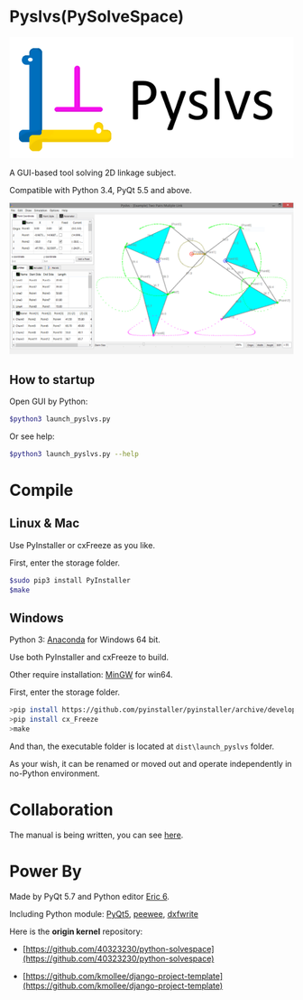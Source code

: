 Pyslvs(PySolveSpace)
===

![](icons/title.png)

A GUI-based tool solving 2D linkage subject.

Compatible with Python 3.4, PyQt 5.5 and above.

![](icons/cover.png)

How to startup
---

Open GUI by Python:

```bash
$python3 launch_pyslvs.py
```

Or see help:

```bash
$python3 launch_pyslvs.py --help
```

Compile
===

Linux & Mac
---

Use PyInstaller or cxFreeze as you like.

First, enter the storage folder.

```bash
$sudo pip3 install PyInstaller
$make
```

Windows
---

Python 3: [Anaconda](https://www.continuum.io/downloads) for Windows 64 bit.

Use both PyInstaller and cxFreeze to build.

Other require installation: [MinGW](https://sourceforge.net/projects/mingw-w64/files/latest/download?source=files) for win64.

First, enter the storage folder.

```bash
>pip install https://github.com/pyinstaller/pyinstaller/archive/develop.zip
>pip install cx_Freeze
>make
```

And than, the executable folder is located at `dist\launch_pyslvs` folder.

As your wish, it can be renamed or moved out and operate independently in no-Python environment.

Collaboration
===

The manual is being written, you can see [here](https://github.com/40323230/Pyslvs-manual/).

Power By
===

Made by PyQt 5.7 and Python editor [Eric 6](http://eric-ide.python-projects.org/).

Including Python module: [PyQt5](http://doc.qt.io/qt-5/index.html), [peewee](http://docs.peewee-orm.com/en/latest/), [dxfwrite](https://pypi.python.org/pypi/dxfwrite/)

Here is the **origin kernel** repository:

* [https://github.com/40323230/python-solvespace](https://github.com/40323230/python-solvespace)

* [https://github.com/kmollee/django-project-template](https://github.com/kmollee/django-project-template)
